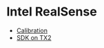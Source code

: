 # Intel RealSense

- [Calibration](/uav/RealSense/calibration.md)
- [SDK on TX2](/uav/RealSense/SDK-on-TX2.md)

